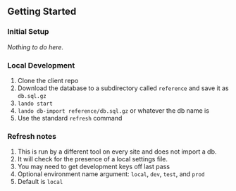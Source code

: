 ## Getting Started

### Initial Setup

*Nothing to do here.*

### Local Development

1. Clone the client repo
2. Download the database to a subdirectory called `reference` and save it as `db.sql.gz`
3. `lando start`
4. `lando db-import reference/db.sql.gz` or whatever the db name is
5. Use the standard `refresh` command

### Refresh notes
1. This is run by a different tool on every site and does not import a db.
2. It will check for the presence of a local settings file.
3. You may need to get development keys off last pass
4. Optional environment name argument: `local`, `dev`, `test`, and `prod`
5. Default is `local`

